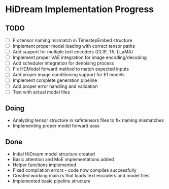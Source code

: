 # HiDream Implementation Progress

## TODO
- [ ] Fix tensor naming mismatch in TimestepEmbed structure
- [ ] Implement proper model loading with correct tensor paths
- [ ] Add support for multiple text encoders (CLIP, T5, LLaMA)
- [ ] Implement proper VAE integration for image encoding/decoding
- [ ] Add scheduler integration for denoising process
- [ ] Fix HDModel forward method to match expected inputs
- [ ] Add proper image conditioning support for E1 models
- [ ] Implement complete generation pipeline
- [ ] Add proper error handling and validation
- [ ] Test with actual model files

## Doing
- Analyzing tensor structure in safetensors files to fix naming mismatches
- Implementing proper model forward pass

## Done
- Initial HiDream model structure created
- Basic attention and MoE implementations added
- Helper functions implemented
- Fixed compilation errors - code now compiles successfully
- Created working main.rs that loads text encoders and model files
- Implemented basic pipeline structure

